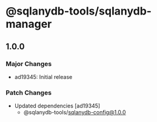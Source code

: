 # @sqlanydb-tools/sqlanydb-manager

## 1.0.0

### Major Changes

-   ad19345: Initial release

### Patch Changes

-   Updated dependencies [ad19345]
    -   @sqlanydb-tools/sqlanydb-config@1.0.0
